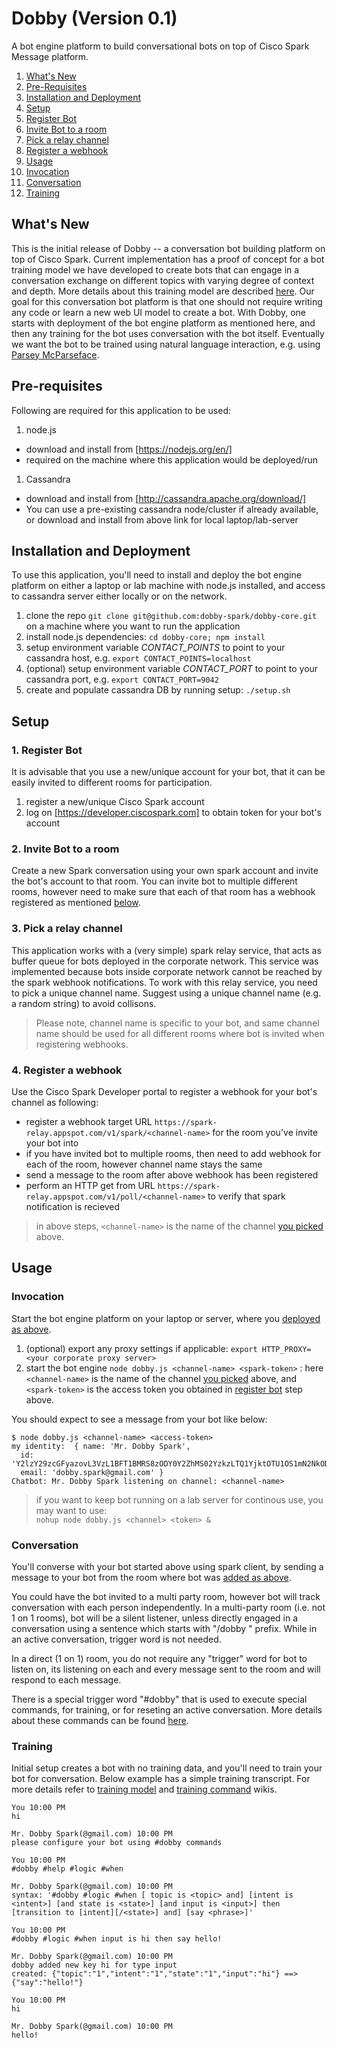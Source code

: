 # Dobby (Version 0.1)
A bot engine platform to build conversational bots on top of Cisco Spark Message platform.

1. [What's New](#whats_new)
1. [Pre-Requisites](#pre_req)
1. [Installation and Deployment](#deployment)
1. [Setup](#setup)
 1. [Register Bot](#register_bot)
 1. [Invite Bot to a room](#invite_bot)
 1. [Pick a relay channel](#relay_channel)
 1. [Register a webhook](#register_webhook)
1. [Usage](#usage)
 1. [Invocation](#invocation)
 1. [Conversation](#conversation)
 1. [Training](#training)

## <a name="whats_new"></a>What's New
This is the initial release of Dobby -- a conversation bot building platform on top of Cisco Spark. Current implementation has a proof of concept for a bot training model we have developed to create bots that can engage in a conversation exchange on different topics with varying degree of context and depth. More details about this training model are described [here](https://github.com/dobby-spark/dobby-core/wiki/Gradient-Scale-Model). Our goal for this conversation bot platform is that one should not require writing any code or learn a new web UI model to create a bot. With Dobby, one starts with deployment of the bot engine platform as mentioned here, and then any training for the bot uses conversation with the bot itself. Eventually we want the bot to be trained using natural language interaction, e.g. using [Parsey McParseface](https://research.googleblog.com/2016/05/announcing-syntaxnet-worlds-most.html).

## <a name="pre_req"></a>Pre-requisites
Following are required for this application to be used:

1. node.js
 * download and install from [https://nodejs.org/en/]
 * required on the machine where this application would be deployed/run
1. Cassandra
 * download and install from [http://cassandra.apache.org/download/]
 * You can use a pre-existing cassandra node/cluster if already available, or download and install from above link for local laptop/lab-server

## <a name="deployment"></a>Installation and Deployment
To use this application, you'll need to install and deploy the bot engine platform on either a laptop or lab machine with node.js installed, and access to cassandra server either locally or on the network.

1. clone the repo `git clone git@github.com:dobby-spark/dobby-core.git` on a machine where you want to run the application
1. install node.js dependencies: `cd dobby-core; npm install`
1. setup environment variable *CONTACT_POINTS* to point to your cassandra host, e.g. `export CONTACT_POINTS=localhost`
1. (optional) setup environment variable *CONTACT_PORT* to point to your cassandra port, e.g. `export CONTACT_PORT=9042`
1. create and populate cassandra DB by running setup: `./setup.sh`

## <a name="setup"></a>Setup

### <a name="register_bot"></a>1. Register Bot
It is advisable that you use a new/unique account for your bot, that it can be easily invited to different rooms for participation.

1. register a new/unique Cisco Spark account
1. log on [https://developer.ciscospark.com] to obtain token for your bot's account
 
### <a name="invite_bot"></a>2. Invite Bot to a room
Create a new Spark conversation using your own spark account and invite the bot's account to that room. You can invite bot to multiple different rooms, however need to make sure that each of that room has a webhook registered as mentioned [below](#register_webhook).

### <a name="relay_channel"></a>3. Pick a relay channel
This application works with a (very simple) spark relay service, that acts as buffer queue for bots deployed in the corporate network. This service was implemented because bots inside corporate network cannot be reached by the spark webhook notifications. To work with this relay service, you need to pick a unique channel name. Suggest using a unique channel name (e.g. a random string) to avoid collisons.

> Please note, channel name is specific to your bot, and same channel name should be used for all different rooms where bot is invited when registering webhooks.

### <a name="register_webhook"></a>4. Register a webhook
Use the Cisco Spark Developer portal to register a webhook for your bot's channel as following:
* register a webhook target URL `https://spark-relay.appspot.com/v1/spark/<channel-name>` for the room you've invite your bot into
* if you have invited bot to multiple rooms, then need to add webhook for each of the room, however channel name stays the same
* send a message to the room after above webhook has been registered
* perform an HTTP get from URL `https://spark-relay.appspot.com/v1/poll/<channel-name>` to verify that spark notification is recieved 

> in above steps, `<channel-name>` is the name of the channel [you picked](#relay_channel) above.

## <a name="setup"></a>Usage

### <a name="invocation"></a>Invocation
Start the bot engine platform on your laptop or server, where you [deployed as above](#deployment).

1. (optional) export any proxy settings if applicable: `export HTTP_PROXY=<your corporate proxy server>`
1. start the bot engine `node dobby.js <channel-name> <spark-token>` : here `<channel-name>` is the name of the channel [you picked](#relay_channel) above, and `<spark-token>` is the access token you obtained in [register bot](#register_bot) step above.

You should expect to see a message from your bot like below:
```
$ node dobby.js <channel-name> <access-token>
my identity:  { name: 'Mr. Dobby Spark',
  id: 'Y2lzY29zcGFyazovL3VzL1BFT1BMRS8zODY0Y2ZhMS02YzkzLTQ1YjktOTU1OS1mN2NkODZmMWQ1ZTE',
  email: 'dobby.spark@gmail.com' }
Chatbot: Mr. Dobby Spark listening on channel: <channel-name>
```

> if you want to keep bot running on a lab server for continous use, you may want to use:  
`nohup node dobby.js <channel> <token> &`

### <a name="conversation"></a>Conversation
You'll converse with your bot started above using spark client, by sending a message to your bot from the room where bot was [added as above](#invite_bot).

You could have the bot invited to a multi party room, however bot will track conversation with each person independently. In a multi-party room (i.e. not 1 on 1 rooms), bot will be a silent listener, unless directly engaged in a conversation using a sentence which starts with "/dobby " prefix. While in an active conversation, trigger word is not needed.

In a direct (1 on 1) room, you do not require any "trigger" word for bot to listen on, its listening on each and every message sent to the room and will respond to each message.

There is a special trigger word "#dobby" that is used to execute special commands, for training, or for reseting an active conversation. More details about these commands can be found [here](https://github.com/dobby-spark/dobby-core/wiki/Training-Commands).

### <a name="training"></a>Training
Initial setup creates a bot with no training data, and you'll need to train your bot for conversation. Below example has a simple training transcript. For more details refer to [training model](https://github.com/dobby-spark/dobby-core/wiki/Gradient-Scale-Model) and [training command](https://github.com/dobby-spark/dobby-core/wiki/Training-Commands) wikis.
```
You 10:00 PM
hi

Mr. Dobby Spark(@gmail.com) 10:00 PM
please configure your bot using #dobby commands

You 10:00 PM
#dobby #help #logic #when

Mr. Dobby Spark(@gmail.com) 10:00 PM
syntax: '#dobby #logic #when [ topic is <topic> and] [intent is <intent>] [and state is <state>] [and input is <input>] then [transition to [intent][/<state>] and] [say <phrase>]'

You 10:00 PM
#dobby #logic #when input is hi then say hello!

Mr. Dobby Spark(@gmail.com) 10:00 PM
dobby added new key hi for type input
created: {"topic":"1","intent":"1","state":"1","input":"hi"} ==> {"say":"hello!"}

You 10:00 PM
hi

Mr. Dobby Spark(@gmail.com) 10:00 PM
hello!
```
